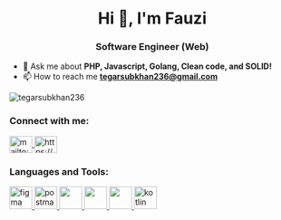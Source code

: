 <h1 align="center">Hi 👋, I'm Fauzi</h1>
<h3 align="center">Software Engineer (Web)</h3>

- 💬 Ask me about **PHP, Javascript, Golang, Clean code, and SOLID!**
- 📫 How to reach me **tegarsubkhan236@gmail.com**

<p align="left"> 
  <img src="https://komarev.com/ghpvc/?username=tegarsubkhan236&label=Profile%20views&color=0e75b6&style=flat" alt="tegarsubkhan236" /> 
</p>

<h3 align="left">Connect with me:</h3>
<p align="left">
  <a href="mailto:tegarsubkhan236@gmail.com" target="blank">
    <img align="center" src="https://cdn.jsdelivr.net/npm/simple-icons@3.0.1/icons/gmail.svg" alt="mailto:tegarsubkhan236@gmail.com" height="30" width="40"/>
  </a>
  <a href="https://www.linkedin.com/in/tegar-subkhan-fauzi/" target="blank">
    <img align="center" src="https://cdn.jsdelivr.net/npm/simple-icons@3.0.1/icons/linkedin.svg" alt="https://www.linkedin.com/in/tegar-subkhan-fauzi" height="30" width="40"/>
  </a>
</p>

<h3 align="left">Languages and Tools:</h3>
<p align="left"> 
  <a href="https://www.figma.com/" target="_blank"> 
    <img src="https://www.vectorlogo.zone/logos/figma/figma-icon.svg" alt="figma" width="40" height="40"/> 
  </a> 
  <a href="https://postman.com" target="_blank"> 
    <img src="https://www.vectorlogo.zone/logos/getpostman/getpostman-icon.svg" alt="postman" width="40" height="40"/> 
  </a>
  <a href="https://www.php.net" target="_blank"> 
    <img src="https://www.vectorlogo.zone/logos/php/php-icon.svg" width="40" height="40" />
  </a> 
  <a href="https://www.javascript.com" target="_blank"> 
    <img src="https://www.vectorlogo.zone/logos/javascript/javascript-icon.svg" width="40" height="40" />
  </a> 
  <a href="https://go.dev" target="_blank"> 
    <img src="https://www.vectorlogo.zone/logos/golang/golang-icon.svg" width="40" height="40" />
  </a> 
  <a href="https://kotlinlang.org" target="_blank"> 
    <img src="https://www.vectorlogo.zone/logos/kotlinlang/kotlinlang-icon.svg" alt="kotlin" width="40" height="40"/> 
  </a> 
</p>
